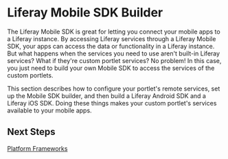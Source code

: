 # Liferay Mobile SDK Builder 

The Liferay Mobile SDK is great for letting you connect your mobile apps to a 
Liferay instance. By accessing Liferay services through a Liferay Mobile SDK, 
your apps can access the data or functionality in a Liferay instance. But what 
happens when the services you need to use aren't built-in Liferay services? What 
if they're custom portlet services? No problem! In this case, you just need to 
build your own Mobile SDK to access the services of the custom portlets. 

This section describes how to configure your portlet's remote services, set up 
the Mobile SDK builder, and then build a Liferay Android SDK and a Liferay iOS 
SDK. Doing these things makes your custom portlet's services available to your 
mobile apps. 

## Next Steps 

<!-- 
[Building Mobile SDKs](add link once header id is generated)

[Creating Android Apps that Use Liferay](add link once header id is generated)

[Creating iOS Apps that Use Liferay](add link once header id is generated)
--> 

[Platform Frameworks](/tutorials/-/knowledge_base/platform-frameworks-lp-6-2-develop-tutorial) 

